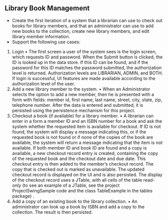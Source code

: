 ## **Library Book Management**
- Create the first iteration of a system that a librarian can use to check out books for library members, and that an administrator can use to add new books to the collection, create new library members, and edit library member information.
- Support the following use cases:
1. Login
• The first screen a user of the system sees is the login screen, which requests ID and
password. When the Submit button is clicked, the ID is looked up in the data store. If this ID
can be found, and if the password for this ID matches the password submitted, the
authorization level is returned. Authorization levels are LIBRARIAN, ADMIN, and BOTH. If
login is successful, UI features are made available according to the authorization level of the
user.
2. Add a new library member to the system.
• When an Administrator selects the option to add a new member, then he is presented with
a form with fields: member id, first name, last name, street, city, state, zip, telephone
number. After the data is entered and submitted, it is persisted using the persistence
mechanism for this project.
3. Checkout a book (if available) for a library member.
• A librarian can enter in a form a member ID and an ISBN number for a book and ask the
system whether the requested item is available for checkout. If ID is not found, the system
will display a message indicating this, or if the requested book is not found or if none of the
copies of the book are available, the system will return a message indicating that the item is
not available. If both member ID and book ID are found and a copy is available, a new
checkout record entry is created, containing the copy of the requested book and the
checkout date and due date. This checkout entry is then added to the member’s checkout
record. The copy that is checked out is marked as unavailable. The updated checkout
record is displayed on the UI and is also persisted. The display of the checkout record uses a
JTable, with all cells of the table read-only (to see an example of a JTable, see the project
ProjectSwingSample code and the class TableExample in the tables package) .
4. Add a copy of an existing book to the library collection.
• An administrator can look up a book by ISBN and add a copy to the collection. The result is
then persisted.
